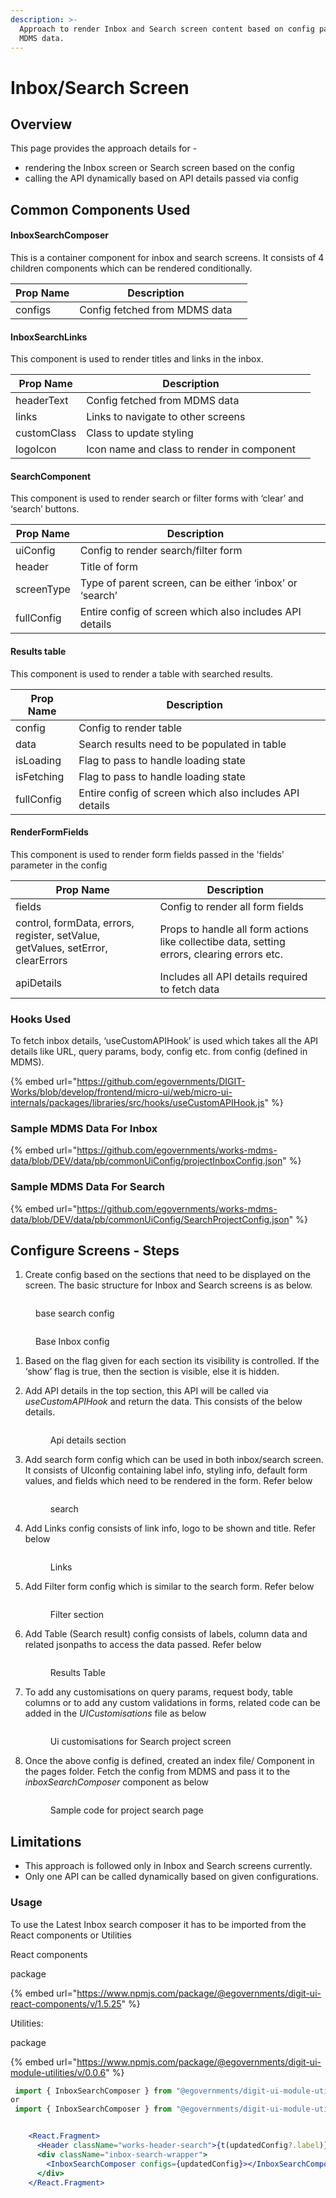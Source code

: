 ```yaml
---
description: >-
  Approach to render Inbox and Search screen content based on config passed via
  MDMS data.
---
```


# Inbox/Search Screen

## **Overview**

This page provides the approach details for -

* rendering the Inbox screen or Search screen based on the config
* calling the API dynamically based on API details passed via config

## Common Components Used

#### InboxSearchComposer

This is a container component for inbox and search screens. It consists of 4 children components which can be rendered conditionally.                                                                                                     &#x20;

<table><thead><tr><th>Prop Name</th><th>Description</th><th data-hidden></th></tr></thead><tbody><tr><td>configs</td><td>Config fetched from MDMS data</td><td></td></tr></tbody></table>

#### InboxSearchLinks

This component is used to render titles and links in the inbox.

<table><thead><tr><th>Prop Name</th><th>Description</th><th data-hidden></th></tr></thead><tbody><tr><td>headerText</td><td>Config fetched from MDMS data</td><td></td></tr><tr><td>links</td><td>Links to navigate to other screens</td><td></td></tr><tr><td>customClass</td><td>Class to update styling</td><td></td></tr><tr><td>logoIcon</td><td>Icon name and class to render in component</td><td></td></tr></tbody></table>

#### SearchComponent

This component is used to render search or filter forms with ‘clear’ and ‘search’ buttons.

<table><thead><tr><th>Prop Name</th><th>Description</th><th data-hidden></th></tr></thead><tbody><tr><td>uiConfig</td><td>Config to render search/filter form</td><td></td></tr><tr><td>header</td><td>Title of form</td><td></td></tr><tr><td>screenType</td><td>Type of parent screen, can be either ‘inbox’ or ‘search’</td><td></td></tr><tr><td>fullConfig</td><td>Entire config of screen which also includes API details </td><td></td></tr></tbody></table>

#### Results table

This component is used to render a table with searched results.

<table><thead><tr><th>Prop Name</th><th>Description</th><th data-hidden></th></tr></thead><tbody><tr><td>config</td><td>Config to render table</td><td></td></tr><tr><td>data</td><td>Search results need to be populated in table</td><td></td></tr><tr><td>isLoading</td><td>Flag to pass to handle loading state</td><td></td></tr><tr><td>isFetching</td><td>Flag to pass to handle loading state</td><td></td></tr><tr><td>fullConfig</td><td>Entire config of screen which also includes API details </td><td></td></tr></tbody></table>

#### RenderFormFields

This component is used to render form fields passed in the 'fields' parameter in the config&#x20;

<table><thead><tr><th>Prop Name</th><th>Description</th><th data-hidden></th></tr></thead><tbody><tr><td>fields</td><td>Config to render all form fields</td><td></td></tr><tr><td>control, formData, errors, register, setValue, getValues, setError, clearErrors</td><td>Props to handle all form actions like collectibe data, setting errors, clearing errors etc.</td><td></td></tr><tr><td>apiDetails</td><td>Includes all API details required to fetch data</td><td></td></tr></tbody></table>

### **Hooks Used**

To fetch inbox details, ‘useCustomAPIHook’ is used which takes all the API details like URL, query params, body, config etc. from config (defined in MDMS).                                                                                         &#x20;

{% embed url="https://github.com/egovernments/DIGIT-Works/blob/develop/frontend/micro-ui/web/micro-ui-internals/packages/libraries/src/hooks/useCustomAPIHook.js" %}

### Sample MDMS Data For Inbox&#x20;

{% embed url="https://github.com/egovernments/works-mdms-data/blob/DEV/data/pb/commonUiConfig/projectInboxConfig.json" %}

### Sample MDMS Data For Search

{% embed url="https://github.com/egovernments/works-mdms-data/blob/DEV/data/pb/commonUiConfig/SearchProjectConfig.json" %}

## Configure Screens - Steps

1. Create config based on the sections that need to be displayed on the screen. The basic structure for Inbox and Search screens is as below.&#x20;

<figure><img src="../../../../.gitbook/assets/image.png" alt=""><figcaption><p>base search config</p></figcaption></figure>

<figure><img src="../../../../.gitbook/assets/image (8).png" alt=""><figcaption><p>Base Inbox config</p></figcaption></figure>

1. Based on the flag given for each section its visibility is controlled. If the ‘show’ flag is true, then the section is visible, else it is hidden.&#x20;
2.  Add API details in the top section, this API will be called via _useCustomAPIHook_ and return the data. This consists of the below details.&#x20;

    <figure><img src="../../../../.gitbook/assets/image (12).png" alt=""><figcaption><p>Api details section</p></figcaption></figure>
3.  Add search form config which can be used in both inbox/search screen. It consists of UIconfig containing label info, styling info, default form values, and fields which need to be rendered in the form. Refer below&#x20;

    <figure><img src="../../../../.gitbook/assets/image (2).png" alt=""><figcaption><p>search </p></figcaption></figure>
4.  Add Links config consists of link info, logo to be shown and title. Refer below&#x20;

    <figure><img src="../../../../.gitbook/assets/image (6).png" alt=""><figcaption><p>Links</p></figcaption></figure>
5.  Add Filter form config which is similar to the search form. Refer below&#x20;

    <figure><img src="../../../../.gitbook/assets/image (14).png" alt=""><figcaption><p>Filter section</p></figcaption></figure>
6.  Add Table (Search result) config consists of labels, column data and related jsonpaths to access the data passed. Refer below&#x20;

    <figure><img src="../../../../.gitbook/assets/image (10).png" alt=""><figcaption><p>Results Table</p></figcaption></figure>
7.  To add any customisations on query params, request body, table columns or to add any custom validations in forms, related code can be added in the _UICustomisations_ file as below&#x20;

    <figure><img src="../../../../.gitbook/assets/image (7).png" alt=""><figcaption><p>Ui customisations for Search project screen</p></figcaption></figure>
8.  Once the above config is defined, created an index file/ Component in the pages folder. Fetch the config from MDMS and pass it to the _inboxSearchComposer_ component as below&#x20;

    <figure><img src="../../../../.gitbook/assets/image (9).png" alt=""><figcaption><p>Sample code for project search page</p></figcaption></figure>

## Limitations&#x20;

* This approach is followed only in Inbox and Search screens currently.
* Only one API can be called dynamically based on given configurations.

### Usage

To use the Latest Inbox search composer it has to be imported from the React components or Utilities

React components

package

{% embed url="https://www.npmjs.com/package/@egovernments/digit-ui-react-components/v/1.5.25" %}

Utilities:

package

{% embed url="https://www.npmjs.com/package/@egovernments/digit-ui-module-utilities/v/0.0.6" %}

```jsx
 import { InboxSearchComposer } from "@egovernments/digit-ui-module-utilities";
or 
 import { InboxSearchComposer } from "@egovernments/digit-ui-module-utilities";


    <React.Fragment>
      <Header className="works-header-search">{t(updatedConfig?.label)}</Header>
      <div className="inbox-search-wrapper">
        <InboxSearchComposer configs={updatedConfig}></InboxSearchComposer>
      </div>
    </React.Fragment>
```
